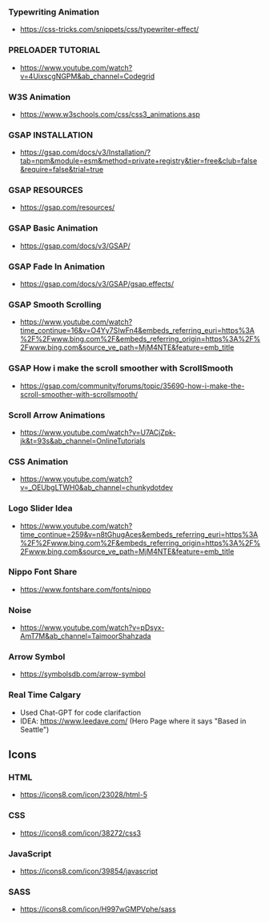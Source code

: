 <!-- Typewriting Animation -->
### Typewriting Animation
* https://css-tricks.com/snippets/css/typewriter-effect/ 

<!-- PRELOADER TUTORIAL -->
### PRELOADER TUTORIAL
* https://www.youtube.com/watch?v=4UixscgNGPM&ab_channel=Codegrid 

<!-- W3S Animation -->
### W3S Animation
* https://www.w3schools.com/css/css3_animations.asp

<!-- GSAP INSTALLATION -->
### GSAP INSTALLATION
* https://gsap.com/docs/v3/Installation/?tab=npm&module=esm&method=private+registry&tier=free&club=false&require=false&trial=true 

<!-- GSAP RESOURCES -->
### GSAP RESOURCES
* https://gsap.com/resources/ 

<!-- GSAP Basic Animation -->
### GSAP Basic Animation
* https://gsap.com/docs/v3/GSAP/

<!-- GSAP Fade In Animation -->
### GSAP Fade In Animation
* https://gsap.com/docs/v3/GSAP/gsap.effects/ 

<!-- GSAP Smooth Scrolling -->
### GSAP Smooth Scrolling
* https://www.youtube.com/watch?time_continue=16&v=O4Yy7SIwFn4&embeds_referring_euri=https%3A%2F%2Fwww.bing.com%2F&embeds_referring_origin=https%3A%2F%2Fwww.bing.com&source_ve_path=MjM4NTE&feature=emb_title 

<!-- GSAP How i make the scroll smoother with ScrollSmooth -->
### GSAP How i make the scroll smoother with ScrollSmooth
* https://gsap.com/community/forums/topic/35690-how-i-make-the-scroll-smoother-with-scrollsmooth/

<!-- Scroll Arrow Animations -->
### Scroll Arrow Animations
* https://www.youtube.com/watch?v=U7ACjZpk-jk&t=93s&ab_channel=OnlineTutorials 

<!-- CSS Animation -->
### CSS Animation
* https://www.youtube.com/watch?v=_OEUbgLTWH0&ab_channel=chunkydotdev 

<!-- Logo Slider for the Vector Hero banner Section Slider Animation -->
### Logo Slider Idea
* https://www.youtube.com/watch?time_continue=259&v=n8tGhugAces&embeds_referring_euri=https%3A%2F%2Fwww.bing.com%2F&embeds_referring_origin=https%3A%2F%2Fwww.bing.com&source_ve_path=MjM4NTE&feature=emb_title

<!-- Nippo Font Share -->
### Nippo Font Share
* https://www.fontshare.com/fonts/nippo 

<!-- Noise GIF -->
### Noise  
* https://www.youtube.com/watch?v=pDsyx-AmT7M&ab_channel=TaimoorShahzada 


<!-- Arrow Symbol -->
### Arrow Symbol
* https://symbolsdb.com/arrow-symbol

<!-- Real Time Calgary -->
### Real Time Calgary
* Used Chat-GPT for code clarifaction
* IDEA: https://www.leedave.com/ (Hero Page where it says "Based in Seattle")

<!-- ICONS -->
## Icons
### HTML
* https://icons8.com/icon/23028/html-5
### CSS
* https://icons8.com/icon/38272/css3 
### JavaScript
* https://icons8.com/icon/39854/javascript
### SASS
* https://icons8.com/icon/H997wGMPVphe/sass 
